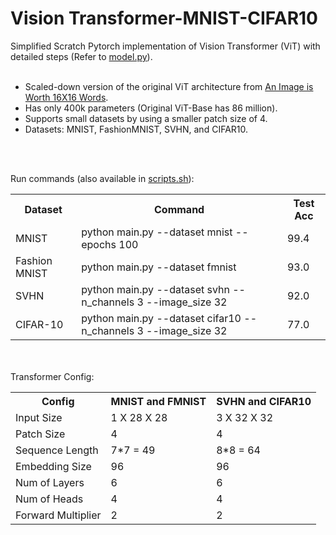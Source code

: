 # Vision Transformer-MNIST-CIFAR10
Simplified Scratch Pytorch implementation of Vision Transformer (ViT) with detailed steps (Refer to <a href="model.py">model.py</a>). <br> <br>

<ul>
  <li>Scaled-down version of the original ViT architecture from <a href="https://arxiv.org/pdf/2010.11929.pdf">An Image is Worth 16X16 Words</a>. </li>
   <li>Has only 400k parameters (Original ViT-Base has 86 million). </li>
  <li>Supports small datasets by using a smaller patch size of 4.</li>
  <li>Datasets: MNIST, FashionMNIST, SVHN, and CIFAR10.</li>
</ul>  

<br><br>

Run commands (also available in <a href="scripts.sh">scripts.sh</a>): <br>
<table>
  <tr>
    <th>Dataset</th>
    <th>Command</th>
    <th>Test Acc</th>
  </tr>
  <tr>
    <td>MNIST</td>
    <td>python main.py --dataset mnist --epochs 100</td>
    <td>99.4</td>
  </tr>
  <tr>
    <td>Fashion MNIST</td>
    <td>python main.py --dataset fmnist</td>
    <td>93.0</td>
  </tr>
  <tr>
    <td>SVHN</td>
    <td>python main.py --dataset svhn --n_channels 3 --image_size 32</td>
    <td>92.0</td>
  </tr>
  <tr>
    <td>CIFAR-10</td>
    <td>python main.py --dataset cifar10 --n_channels 3 --image_size 32</td>
    <td>77.0</td>
  </tr>
</table>


<br><br>
Transformer Config:

<table>
  <tr>
    <th>Config</th>
    <th>MNIST and FMNIST</th>
    <th>SVHN and CIFAR10</th>
  </tr>
  <tr>
    <td>Input Size</td>
    <td> 1 X 28 X 28   </td>
    <td> 3 X 32 X 32  </td>
  </tr>

  <tr>
    <td>Patch Size</td>
    <td>4</td>
    <td>4</td>
  </tr>
  <tr>
    <td>Sequence Length</td>
    <td>7*7 = 49</td>
    <td>8*8 = 64</td>
  </tr>
  <tr>
    <td>Embedding Size </td>
    <td>96</td>
    <td>96</td>
  </tr>
  <tr>
    <td>Num of Layers </td>
    <td>6</td>
    <td>6</td>
  </tr>
  <tr>
    <td>Num of Heads </td>
    <td>4</td>
    <td>4</td>
  </tr>
  <tr>
    <td>Forward Multiplier </td>
    <td>2</td>
    <td>2</td>
  </tr>
</table>

